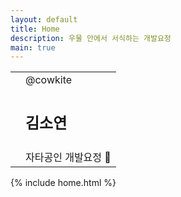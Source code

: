 ```yaml
---
layout: default
title: Home
description: 우물 안에서 서식하는 개발요정
main: true
---
```


<div class="intro-animation">
    <section class="explanation">
        <table>
            <tr>
                <td rowspan='3'></td>
                <td><span class="primary">@cowkite</span></td>
            </tr>
            <tr>
                <td><h1 class="intro">김소연</h1></td>
            </tr>
            <tr>
                <td>자타공인 개발요정 <span class="label-emoji">&#x1F9DA;</span></td>
            </tr>
        </table>
    </section>
</div>

{% include home.html %}
